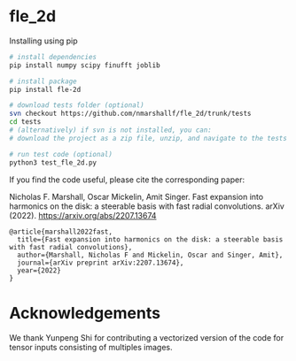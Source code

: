 # fle_2d

Installing using pip

```bash
# install dependencies
pip install numpy scipy finufft joblib

# install package
pip install fle-2d

# download tests folder (optional)
svn checkout https://github.com/nmarshallf/fle_2d/trunk/tests
cd tests
# (alternatively) if svn is not installed, you can:
# download the project as a zip file, unzip, and navigate to the tests folder

# run test code (optional)
python3 test_fle_2d.py
```


If you find the code useful, please cite the corresponding paper:

Nicholas F. Marshall, Oscar Mickelin, Amit Singer. Fast expansion into harmonics on the disk: a steerable basis with fast radial convolutions. arXiv (2022). 
https://arxiv.org/abs/2207.13674

```text
@article{marshall2022fast,
  title={Fast expansion into harmonics on the disk: a steerable basis with fast radial convolutions},
  author={Marshall, Nicholas F and Mickelin, Oscar and Singer, Amit},
  journal={arXiv preprint arXiv:2207.13674},
  year={2022}
}
```

# Acknowledgements
We thank Yunpeng Shi for contributing a vectorized version of the code for tensor inputs consisting of multiples images.
